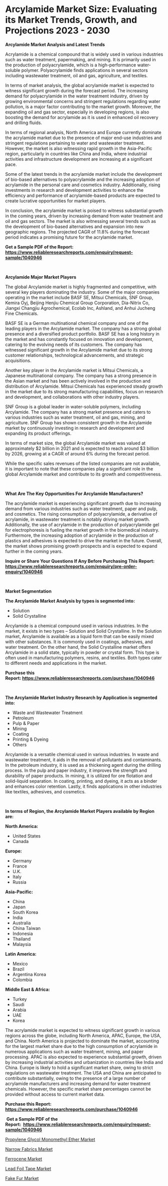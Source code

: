 <p><h1>Arcylamide Market Size: Evaluating its Market Trends, Growth, and Projections 2023 - 2030</h1></p><p><strong>Arcylamide Market Analysis and Latest Trends</strong></p>
<p><p>Acrylamide is a chemical compound that is widely used in various industries such as water treatment, papermaking, and mining. It is primarily used in the production of polyacrylamide, which is a high-performance water-soluble polymer. Polyacrylamide finds applications in several sectors including wastewater treatment, oil and gas, agriculture, and textiles.</p><p>In terms of market analysis, the global acrylamide market is expected to witness significant growth during the forecast period. The increasing demand for polyacrylamide in the water treatment industry, driven by growing environmental concerns and stringent regulations regarding water pollution, is a major factor contributing to the market growth. Moreover, the expanding oil and gas sector, especially in developing regions, is also boosting the demand for acrylamide as it is used in enhanced oil recovery and drilling fluids.</p><p>In terms of regional analysis, North America and Europe currently dominate the acrylamide market due to the presence of major end-use industries and stringent regulations pertaining to water and wastewater treatment. However, the market is also witnessing rapid growth in the Asia-Pacific region, particularly in countries like China and India, where industrial activities and infrastructure development are increasing at a significant pace.</p><p>Some of the latest trends in the acrylamide market include the development of bio-based alternatives to polyacrylamide and the increasing adoption of acrylamide in the personal care and cosmetics industry. Additionally, rising investments in research and development activities to enhance the efficiency and performance of acrylamide-based products are expected to create lucrative opportunities for market players.</p><p>In conclusion, the acrylamide market is poised to witness substantial growth in the coming years, driven by increasing demand from water treatment and oil and gas sectors. The market is also witnessing several trends such as the development of bio-based alternatives and expansion into new geographic regions. The projected CAGR of 11.8% during the forecast period indicates a promising future for the acrylamide market.</p></p>
<p><strong>Get a Sample PDF of the Report:&nbsp; <a href="https://www.reliableresearchreports.com/enquiry/request-sample/1040946">https://www.reliableresearchreports.com/enquiry/request-sample/1040946</a></strong></p>
<p>&nbsp;</p>
<p><strong>Arcylamide Major Market Players</strong></p>
<p><p>The global Arcylamide market is highly fragmented and competitive, with several key players dominating the industry. Some of the major companies operating in the market include BASF SE, Mitsui Chemicals, SNF Group, Kemira Oyj, Beijing Henjiu Chemical Group Corporation, Dia-Nitrix Co, Jiangxi Changjiu Agrochemical, Ecolab Inc, Ashland, and Anhui Jucheng Fine Chemicals.</p><p>BASF SE is a German multinational chemical company and one of the leading players in the Arcylamide market. The company has a strong global presence and a diversified product portfolio. BASF SE has a long history in the market and has constantly focused on innovation and development, catering to the evolving needs of its customers. The company has witnessed significant growth in the Arcylamide market due to its strong customer relationships, technological advancements, and strategic acquisitions.</p><p>Another key player in the Arcylamide market is Mitsui Chemicals, a Japanese multinational company. The company has a strong presence in the Asian market and has been actively involved in the production and distribution of Arcylamide. Mitsui Chemicals has experienced steady growth in the market due to its strong manufacturing capabilities, focus on research and development, and collaborations with other industry players.</p><p>SNF Group is a global leader in water-soluble polymers, including Arcylamide. The company has a strong market presence and caters to various industries such as water treatment, oil and gas, mining, and agriculture. SNF Group has shown consistent growth in the Arcylamide market by continuously investing in research and development and expanding its product offerings.</p><p>In terms of market size, the global Arcylamide market was valued at approximately $2 billion in 2021 and is expected to reach around $3 billion by 2026, growing at a CAGR of around 6% during the forecast period. </p><p>While the specific sales revenues of the listed companies are not available, it is important to note that these companies play a significant role in the global Arcylamide market and contribute to its growth and competitiveness.</p></p>
<p>&nbsp;</p>
<p><strong>What Are The Key Opportunities For Arcylamide Manufacturers?</strong></p>
<p><p>The acrylamide market is experiencing significant growth due to increasing demand from various industries such as water treatment, paper and pulp, and cosmetics. The rising consumption of polyacrylamide, a derivative of acrylamide, in wastewater treatment is notably driving market growth. Additionally, the use of acrylamide in the production of polyacrylamide gel for electrophoresis is fueling the market growth in the biomedical industry. Furthermore, the increasing adoption of acrylamide in the production of plastics and adhesives is expected to drive the market in the future. Overall, the market shows promising growth prospects and is expected to expand further in the coming years.</p></p>
<p><strong>Inquire or Share Your Questions If Any Before Purchasing This Report: <a href="https://www.reliableresearchreports.com/enquiry/pre-order-enquiry/1040946">https://www.reliableresearchreports.com/enquiry/pre-order-enquiry/1040946</a></strong></p>
<p>&nbsp;</p>
<p><strong>Market Segmentation</strong></p>
<p><strong>The Arcylamide Market Analysis by types is segmented into:</strong></p>
<p><ul><li>Solution</li><li>Solid Crystalline</li></ul></p>
<p><p>Arcylamide is a chemical compound used in various industries. In the market, it exists in two types – Solution and Solid Crystalline. In the Solution market, Arcylamide is available as a liquid form that can be easily mixed with other substances. It is commonly used in coatings, adhesives, and water treatment. On the other hand, the Solid Crystalline market offers Arcylamide in a solid state, typically in powder or crystal form. This type is often used in manufacturing polymers, resins, and textiles. Both types cater to different needs and applications in the market.</p></p>
<p><strong>Purchase this Report:&nbsp;<a href="https://www.reliableresearchreports.com/purchase/1040946">https://www.reliableresearchreports.com/purchase/1040946</a></strong></p>
<p>&nbsp;</p>
<p><strong>The Arcylamide Market Industry Research by Application is segmented into:</strong></p>
<p><ul><li>Waste and Wastewater Treatment</li><li>Petroleum</li><li>Pulp & Paper</li><li>Mining</li><li>Coating</li><li>Printing & Dyeing</li><li>Others</li></ul></p>
<p><p>Arcylamide is a versatile chemical used in various industries. In waste and wastewater treatment, it aids in the removal of pollutants and contaminants. In the petroleum industry, it is used as a thickening agent during the drilling process. In the pulp and paper industry, it improves the strength and durability of paper products. In mining, it is utilized for ore flotation and solid-liquid separation. In coating, printing, and dyeing, it acts as a binder and enhances color retention. Lastly, it finds applications in other industries like textiles, adhesives, and cosmetics.</p></p>
<p>&nbsp;</p>
<p><strong>In terms of Region, the Arcylamide Market Players available by Region are:</strong></p>
<p>
    <p> <strong> North America: </strong>
        <ul>
            <li>United States</li>
            <li>Canada</li>
        </ul>
        </p> 
    <p> <strong> Europe: </strong>
        <ul>
            <li>Germany</li>
            <li>France</li>
            <li>U.K.</li>
            <li>Italy</li>
            <li>Russia</li>
        </ul>
        </p> 
    <p> <strong> Asia-Pacific: </strong>
        <ul>
            <li>China</li>
            <li>Japan</li>
            <li>South Korea</li>
            <li>India</li>
            <li>Australia</li>
            <li>China Taiwan</li>
            <li>Indonesia</li>
            <li>Thailand</li>
            <li>Malaysia</li>
        </ul>
        </p> 
    <p> <strong> Latin America: </strong>
        <ul>
            <li>Mexico</li>
            <li>Brazil</li>
            <li>Argentina Korea</li>
            <li>Colombia</li>
        </ul>
        </p> 
    <p> <strong> Middle East & Africa: </strong>
        <ul>
            <li>Turkey</li>
            <li>Saudi</li>
            <li>Arabia</li>
            <li>UAE</li>
            <li>Korea</li>
        </ul>
    </p>
    </p>
<p><p>The acrylamide market is expected to witness significant growth in various regions across the globe, including North America, APAC, Europe, the USA, and China. North America is projected to dominate the market, accounting for the largest market share due to the high consumption of acrylamide in numerous applications such as water treatment, mining, and paper processing. APAC is also expected to experience substantial growth, driven by increasing industrial activities and urbanization in countries like India and China. Europe is likely to hold a significant market share, owing to strict regulations on wastewater treatment. The USA and China are anticipated to contribute substantially, owing to the presence of a large number of acrylamide manufacturers and increasing demand for water treatment chemicals. However, the specific market share percentages cannot be provided without access to current market data.</p></p>
<p><strong>Purchase this Report: <a href="https://www.reliableresearchreports.com/purchase/1040946">https://www.reliableresearchreports.com/purchase/1040946</a></strong></p>
<p>&nbsp;<strong>Get a Sample PDF of the Report:&nbsp;&nbsp;<a href="https://www.reliableresearchreports.com/enquiry/request-sample/1040946">https://www.reliableresearchreports.com/enquiry/request-sample/1040946</a></strong></p>
<p><strong></strong></p>
<p><p><a href="https://github.com/sofayahoo2023/Market-Research-Report-List-2/blob/main/propylene-glycol-monomethyl-ether-market.md">Propylene Glycol Monomethyl Ether Market</a></p><p><a href="https://github.com/luckyshygirl/Market-Research-Report-List-2/blob/main/narrow-fabrics-market.md">Narrow Fabrics Market</a></p><p><a href="https://github.com/pizolina/Market-Research-Report-List-2/blob/main/ferrocene-market.md">Ferrocene Market</a></p><p><a href="https://github.com/vimar16th/Market-Research-Report-List-2/blob/main/lead-foil-tape-market.md">Lead Foil Tape Market</a></p><p><a href="https://github.com/gdfhhhj/Market-Research-Report-List-2/blob/main/fake-fur-market.md">Fake Fur Market</a></p></p>